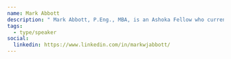 ```yaml
---
name: Mark Abbott
description: " Mark Abbott, P.Eng., MBA, is an Ashoka Fellow who currently serves as the Director of the Engineering Change Lab (ECL) and the Director of Tech Stewardship at MaRS Discovery District. Previously, Mark served as a member of the Executive Team at Engineers Without Borders for several years. And before that, Mark spent fourteen years working for a heavy industrial consulting engineering firm based in Vancouver."
tags:
  - type/speaker
social:
  linkedin: https://www.linkedin.com/in/markwjabbott/
---
```

